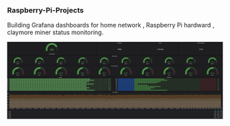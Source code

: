 ### Raspberry-Pi-Projects

Building Grafana dashboards for home network , Raspberry Pi hardward , claymore miner status monitoring.

![Image description](https://github.com/GeorgePeng1101/Raspberry-Pi-Projects/blob/master/claymore-miner.png)



